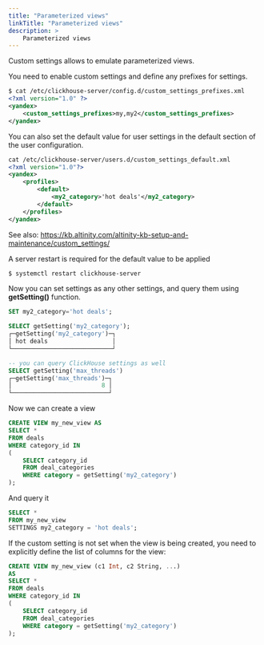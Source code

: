 ```yaml
---
title: "Parameterized views"
linkTitle: "Parameterized views"
description: >
    Parameterized views
---
```

Custom settings allows to emulate parameterized views.

You need to enable custom settings and define any prefixes for settings.

```xml
$ cat /etc/clickhouse-server/config.d/custom_settings_prefixes.xml
<?xml version="1.0" ?>
<yandex>
    <custom_settings_prefixes>my,my2</custom_settings_prefixes>
</yandex>
```

You can also set the default value for user settings in the default section of the user configuration. 
```xml
cat /etc/clickhouse-server/users.d/custom_settings_default.xml
<?xml version="1.0"?>
<yandex>
    <profiles>
        <default>
            <my2_category>'hot deals'</my2_category>
        </default>
    </profiles>
</yandex>
```
See also: https://kb.altinity.com/altinity-kb-setup-and-maintenance/custom_settings/ 

A server restart is required for the default value to be applied
```bash
$ systemctl restart clickhouse-server
```

Now you can set settings as any other settings, and query them using **getSetting()** function.

```sql
SET my2_category='hot deals';

SELECT getSetting('my2_category');
┌─getSetting('my2_category')─┐
│ hot deals                  │
└────────────────────────────┘

-- you can query ClickHouse settings as well
SELECT getSetting('max_threads')
┌─getSetting('max_threads')─┐
│                         8 │
└───────────────────────────┘
```

Now we can create a view

```sql
CREATE VIEW my_new_view AS
SELECT *
FROM deals
WHERE category_id IN
(
    SELECT category_id
    FROM deal_categories
    WHERE category = getSetting('my2_category')
);
```

And query it

```sql
SELECT *
FROM my_new_view
SETTINGS my2_category = 'hot deals';
```

If the custom setting is not set when the view is being created, you need to explicitly define the list of columns for the view:

```sql
CREATE VIEW my_new_view (c1 Int, c2 String, ...)
AS
SELECT *
FROM deals
WHERE category_id IN
(
    SELECT category_id
    FROM deal_categories
    WHERE category = getSetting('my2_category')
);
```
